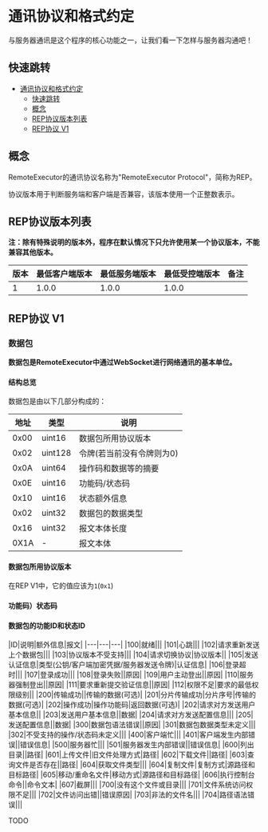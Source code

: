 # 通讯协议和格式约定

与服务器通讯是这个程序的核心功能之一，让我们看一下怎样与服务器沟通吧！

## 快速跳转

- [通讯协议和格式约定](#通讯协议和格式约定)
  - [快速跳转](#快速跳转)
  - [概念](#概念)
  - [REP协议版本列表](#rep协议版本列表)
  - [REP协议 V1](#rep协议-v1)

## 概念

RemoteExecutor的通讯协议名称为"RemoteExecutor Protocol"，简称为REP。

协议版本用于判断服务端和客户端是否兼容，该版本使用一个正整数表示。

## REP协议版本列表

**注：除有特殊说明的版本外，程序在默认情况下只允许使用某一个协议版本，不能兼容其他版本。**

|版本   |最低客户端版本|最低服务端版本|最低受控端版本|备注                     |
|-------|--------------|-------------|--------------|------------------------|
|1      |1.0.0         |1.0.0        |1.0.0         | |

## REP协议 V1

### 数据包

**数据包是RemoteExecutor中通过WebSocket进行网络通讯的基本单位。**
#### 结构总览

数据包是由以下几部分构成的：

|地址|类型|说明|
|----|----|----|
|0x00|uint16|数据包所用协议版本|
|0x02|uint128|令牌(若当前没有令牌则为0)|
|0x0A|uint64|操作码和数据等的摘要|
|0x0E|uint16|功能码/状态码|
|0x10|uint16|状态额外信息|
|0x02|uint32|数据包的数据类型|
|0x16|uint32|报文本体长度|
|0X1A|-|报文本体|

#### 数据包所用协议版本

在REP V1中，它的值应该为`1`(`0x1`)

#### 功能码）状态码

#### 数据包的功能ID和状态ID

|ID|说明|额外信息|报文|
|---|---|---|
|100|就绪|||
|101|心跳|||
|102|请求重新发送上个数据包|||
|103|协议版本不受支持|||
|104|请求切换协议|协议版本||
|105|发送认证信息|类型(公钥/客户端加密凭据/服务器发送令牌)|认证信息|
|106|登录超时|||
|107|登录成功|||
|108|登录失败||原因|
|109|用户主动登出||原因|
|110|服务器强制登出||原因|
|111|要求重新提交验证信息||原因|
|112|权限不足|要求的最低权限级别||
|200|传输成功||传输的数据(可选)|
|201|分片传输成功|分片序号|传输的数据(可选)|
|202|操作成功|操作功能码|返回数据(可选)|
|202|请求对方发送用户基本信息||
|203|发送用户基本信息||数据|
|204|请求对方发送配置信息|||
|205|发送配置信息||数据|
|300|数据包语法错误||原因|
|301|数据包数据类型未定义|||
|302|不受支持的操作/状态码未定义|||
|400|客户端忙|||
|401|客户端发生内部错误||错误信息|
|500|服务器忙|||
|501|服务器发生内部错误||错误信息|
|600|列出目录||路径|
|601|上传文件|旧文件处理方式|路径|
|602|下载文件||路径|
|603|查询文件是否存在||路径|
|604|获取文件类型|||
|604|复制文件|复制方式|源路径和目标路径|
|605|移动/重命名文件|移动方式|源路径和目标路径|
|606|执行控制台命令||命令文本|
|607|截屏|||
|700|没有这个文件或目录|||
|701|文件系统访问权限不足|||
|702|文件访问出错||错误原因|
|703|非法的文件名|||
|704|路径语法错误|||

TODO
